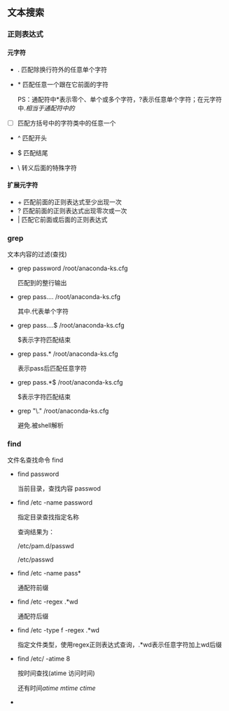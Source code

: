 ## 文本搜索

### 正则表达式

#### 元字符

- . 匹配除换行符外的任意单个字符

- \* 匹配任意一个跟在它前面的字符

  PS：通配符中*表示零个、单个或多个字符，?表示任意单个字符；在元字符中.*相当于通配符中的*

- [ ] 匹配方括号中的字符类中的任意一个

- ^ 匹配开头

- $ 匹配结尾

- \ 转义后面的特殊字符

#### 扩展元字符

- \+ 匹配前面的正则表达式至少出现一次
- ? 匹配前面的正则表达式出现零次或一次
- | 匹配它前面或后面的正则表达式

### grep

文本内容的过滤(查找)

* grep password /root/anaconda-ks.cfg

  匹配到的整行输出

* grep pass.... /root/anaconda-ks.cfg

  其中.代表单个字符

* grep pass....$ /root/anaconda-ks.cfg

  $表示字符匹配结束

* grep pass.* /root/anaconda-ks.cfg

  表示pass后匹配任意字符

* grep pass.*$ /root/anaconda-ks.cfg 

  $表示字符匹配结束

* grep "\\." /root/anaconda-ks.cfg

  避免.被shell解析

### find

文件名查找命令 find

* find password

  当前目录，查找内容 passwod

* find /etc -name password

  指定目录查找指定名称

  查询结果为：

  /etc/pam.d/passwd 

  /etc/passwd

* find /etc -name pass*

  通配符前缀

* find /etc -regex .*wd

  通配符后缀

* find /etc -type f -regex .*wd

  指定文件类型，使用regex正则表达式查询，.*wd表示任意字符加上wd后缀

* find /etc/ -atime 8

  按时间查找(atime 访问时间)

  还有时间*atime mtime ctime* 

* 